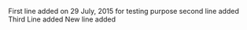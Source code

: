 First line added on 29 July, 2015 for testing purpose
second line added 
Third Line added
New line added 
